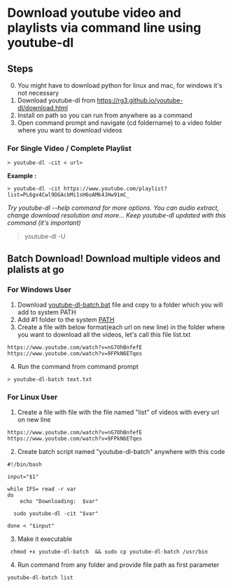 # Download youtube video and playlists via command line using youtube-dl

## Steps 

0. You might have to download python for linux and mac, for windows it's not necessary  
1. Download youtube-dl from https://rg3.github.io/youtube-dl/download.html
2. Install on path so you can run from anywhere as a command
3. Open command prompt and navigate (cd foldername) to a video folder where you want to download videos  

### For Single Video / Complete Playlist 
```
> youtube-dl -cit < url>
```
**Example :** 
```
> youtube-dl -cit https://www.youtube.com/playlist?list=PL6gx4Cwl9DGAcbMi1sH6oAMk4JHw91mC_
```

*Try youtube-dl --help command for more options. You can audio extract, change download resolution and more...*
*Keep youtube-dl updated with this command (it's important)*
>youtube-dl -U

## Batch Download! Download multiple videos and plalists at go

### For Windows User 
1. Download [youtube-dl-batch.bat](https://raw.githubusercontent.com/sushilshinde/scripts/master/youtube-dl-batch.bat) file and copy to a folder which you will add to system PATH
2. Add #1 folder to the system [PATH](http://windowsitpro.com/systems-management/how-can-i-add-new-folder-my-system-path)
3. Create a file with below format(each url on new line) in the folder where you want to download all the videos, let's call this file list.txt

```
https://www.youtube.com/watch?v=nG7OhBnfefE
https://www.youtube.com/watch?v=9FPkN6ETqes
```
4. Run the command from command prompt
```
> youtube-dl-batch text.txt
```


### For Linux User 

1. Create a file with file with the file named "list" of videos with every url on new line

```
https://www.youtube.com/watch?v=nG7OhBnfefE
https://www.youtube.com/watch?v=9FPkN6ETqes
```

2. Create batch script named "youtube-dl-batch" anywhere with this code

```
#!/bin/bash

input="$1"

while IFS= read -r var
do
	echo "Downloading:  $var"

  sudo youtube-dl -cit "$var"

done < "$input"	
```
3. Make it executable
```
 chmod +x youtube-dl-batch  && sudo cp youtube-dl-batch /usr/bin
```
4. Run command from any folder and provide file path as first parameter
```
youtube-dl-batch list 
```
